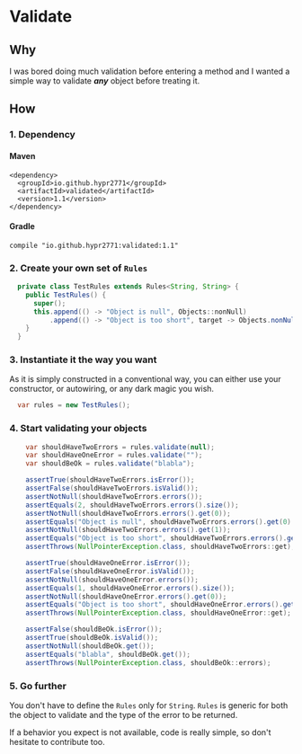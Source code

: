 # Validate

## Why

I was bored doing much validation before entering a method and I wanted
a simple way to validate ***any*** object before treating it.

## How

### 1. Dependency

#### Maven
```
<dependency>
  <groupId>io.github.hypr2771</groupId>
  <artifactId>validated</artifactId>
  <version>1.1</version>
</dependency>
```

#### Gradle
```
compile "io.github.hypr2771:validated:1.1"
```

### 2. Create your own set of `Rules`

```java
  private class TestRules extends Rules<String, String> {
    public TestRules() {
      super();
      this.append(() -> "Object is null", Objects::nonNull)
          .append(() -> "Object is too short", target -> Objects.nonNull(target) && target.length() > 2);
    }
  }
```

### 3. Instantiate it the way you want

As it is simply constructed in a conventional way, you can either use your
constructor, or autowiring, or any dark magic you wish.

```java
  var rules = new TestRules();
```

### 4. Start validating your objects

```java
    var shouldHaveTwoErrors = rules.validate(null);
    var shouldHaveOneError = rules.validate("");
    var shouldBeOk = rules.validate("blabla");

    assertTrue(shouldHaveTwoErrors.isError());
    assertFalse(shouldHaveTwoErrors.isValid());
    assertNotNull(shouldHaveTwoErrors.errors());
    assertEquals(2, shouldHaveTwoErrors.errors().size());
    assertNotNull(shouldHaveTwoErrors.errors().get(0));
    assertEquals("Object is null", shouldHaveTwoErrors.errors().get(0).get());
    assertNotNull(shouldHaveTwoErrors.errors().get(1));
    assertEquals("Object is too short", shouldHaveTwoErrors.errors().get(1).get());
    assertThrows(NullPointerException.class, shouldHaveTwoErrors::get);

    assertTrue(shouldHaveOneError.isError());
    assertFalse(shouldHaveOneError.isValid());
    assertNotNull(shouldHaveOneError.errors());
    assertEquals(1, shouldHaveOneError.errors().size());
    assertNotNull(shouldHaveOneError.errors().get(0));
    assertEquals("Object is too short", shouldHaveOneError.errors().get(0).get());
    assertThrows(NullPointerException.class, shouldHaveOneError::get);

    assertFalse(shouldBeOk.isError());
    assertTrue(shouldBeOk.isValid());
    assertNotNull(shouldBeOk.get());
    assertEquals("blabla", shouldBeOk.get());
    assertThrows(NullPointerException.class, shouldBeOk::errors);
```

### 5. Go further

You don't have to define the `Rules` only for `String`. `Rules` is generic for both the object to validate and the type of the error to be returned.

If a behavior you expect is not available, code is really simple, so don't hesitate to contribute too.
